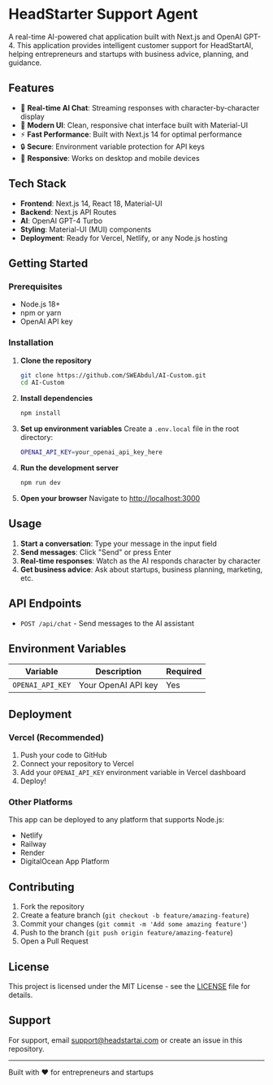 # HeadStarter Support Agent

A real-time AI-powered chat application built with Next.js and OpenAI GPT-4. This application provides intelligent customer support for HeadStartAI, helping entrepreneurs and startups with business advice, planning, and guidance.

## Features

- 🤖 **Real-time AI Chat**: Streaming responses with character-by-character display
- 💬 **Modern UI**: Clean, responsive chat interface built with Material-UI
- ⚡ **Fast Performance**: Built with Next.js 14 for optimal performance
- 🔒 **Secure**: Environment variable protection for API keys
- 📱 **Responsive**: Works on desktop and mobile devices

## Tech Stack

- **Frontend**: Next.js 14, React 18, Material-UI
- **Backend**: Next.js API Routes
- **AI**: OpenAI GPT-4 Turbo
- **Styling**: Material-UI (MUI) components
- **Deployment**: Ready for Vercel, Netlify, or any Node.js hosting

## Getting Started

### Prerequisites

- Node.js 18+ 
- npm or yarn
- OpenAI API key

### Installation

1. **Clone the repository**
   ```bash
   git clone https://github.com/SWEAbdul/AI-Custom.git
   cd AI-Custom
   ```

2. **Install dependencies**
   ```bash
   npm install
   ```

3. **Set up environment variables**
   Create a `.env.local` file in the root directory:
   ```bash
   OPENAI_API_KEY=your_openai_api_key_here
   ```

4. **Run the development server**
   ```bash
   npm run dev
   ```

5. **Open your browser**
   Navigate to [http://localhost:3000](http://localhost:3000)

## Usage

1. **Start a conversation**: Type your message in the input field
2. **Send messages**: Click "Send" or press Enter
3. **Real-time responses**: Watch as the AI responds character by character
4. **Get business advice**: Ask about startups, business planning, marketing, etc.

## API Endpoints

- `POST /api/chat` - Send messages to the AI assistant

## Environment Variables

| Variable | Description | Required |
|----------|-------------|----------|
| `OPENAI_API_KEY` | Your OpenAI API key | Yes |

## Deployment

### Vercel (Recommended)

1. Push your code to GitHub
2. Connect your repository to Vercel
3. Add your `OPENAI_API_KEY` environment variable in Vercel dashboard
4. Deploy!

### Other Platforms

This app can be deployed to any platform that supports Node.js:
- Netlify
- Railway
- Render
- DigitalOcean App Platform

## Contributing

1. Fork the repository
2. Create a feature branch (`git checkout -b feature/amazing-feature`)
3. Commit your changes (`git commit -m 'Add some amazing feature'`)
4. Push to the branch (`git push origin feature/amazing-feature`)
5. Open a Pull Request

## License

This project is licensed under the MIT License - see the [LICENSE](LICENSE) file for details.

## Support

For support, email support@headstartai.com or create an issue in this repository.

---

Built with ❤️ for entrepreneurs and startups
